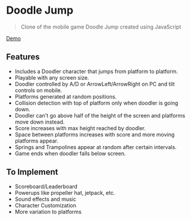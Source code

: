 # Doodle Jump

> Clone of the mobile game Doodle Jump created using JavaScript

[Demo](https://suprim-shrestha.github.io/Doodle-Jump/)

## Features

- Includes a Doodler character that jumps from platform to platform.
- Playable with any screen size.
- Doodler controlled by A/D or ArrowLeft/ArrowRight on PC and tilt controls on mobile.
- Platforms generated at random positions.
- Collision detection with top of platform only when doodler is going down.
- Doodler can't go above half of the height of the screen and platforms move down instead.
- Score increases with max height reached by doodler.
- Space between platforms increases with score and more moving platforms appear.
- Springs and Trampolines appear at random after certain intervals.
- Game ends when doodler falls below screen.

## To Implement

- Scoreboard/Leaderboard
- Powerups like propeller hat, jetpack, etc.
- Sound effects and music
- Character Customization
- More variation to platforms
